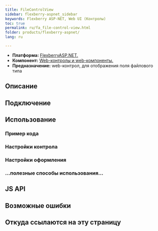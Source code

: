 ```yaml
---
title: FileControlView
sidebar: flexberry-aspnet_sidebar
keywords: Flexberry ASP-NET, Web UI (Контролы)
toc: true
permalink: ru/fa_file-control-view.html
folder: products/flexberry-aspnet/
lang: ru

---
```


* **Платформа:** [FlexberryASP.NET.](fa_flexberry-asp-net.html)
* **Компонент:** [Web-контролы и web-компоненты.](fa_web-controls.html)
* **Предназначение:** web-контрол, для отображения поля файлового типа

## Описание

## Подключение

## Использование

### Пример кода

### Настройки контрола

### Настройки оформления

### ...полезные способы использования...

## JS API

## Возможные ошибки
 
## Откуда ссылаются на эту страницу
